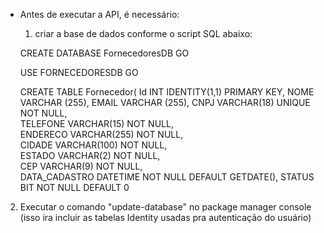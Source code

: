  - Antes de executar a API, é necessário:
   1) criar a base de dados conforme o script SQL abaixo:

	CREATE DATABASE FornecedoresDB
	GO
	
	USE FORNECEDORESDB
	GO
	
	CREATE TABLE Fornecedor(
			Id INT  IDENTITY(1,1) PRIMARY KEY,
			NOME VARCHAR  (255),
			EMAIL VARCHAR  (255),
			CNPJ VARCHAR(18) UNIQUE NOT NULL,               
			TELEFONE VARCHAR(15) NOT NULL,                   
			ENDERECO VARCHAR(255) NOT NULL,                 
			CIDADE VARCHAR(100) NOT NULL,                  
			ESTADO VARCHAR(2) NOT NULL,                    
			CEP VARCHAR(9) NOT NULL,                       
			DATA_CADASTRO DATETIME NOT NULL DEFAULT GETDATE(), 
			STATUS BIT NOT NULL DEFAULT 0           

2) Executar o comando "update-database" no package manager console (isso ira incluir as tabelas Identity usadas pra autenticação do usuário)
